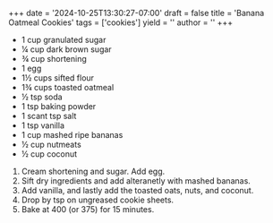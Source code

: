 +++
date = '2024-10-25T13:30:27-07:00'
draft = false
title = 'Banana Oatmeal Cookies'
tags = ['cookies']
yield = ''
author = ''
+++

* 1 cup granulated sugar
* ¼ cup dark brown sugar
* ¾ cup shortening
* 1 egg
* 1½ cups sifted flour
* 1¾ cups toasted oatmeal
* ½ tsp soda
* 1 tsp baking powder
* 1 scant tsp salt
* 1 tsp vanilla
* 1 cup mashed ripe bananas
* ½ cup nutmeats
* ½ cup coconut

1. Cream shortening and sugar. Add egg.
2. Sift dry ingredients and add alteranetly with mashed bananas.
3. Add vanilla, and lastly add the toasted oats, nuts, and coconut.
4. Drop by tsp on ungreased cookie sheets.
5. Bake at 400 (or 375) for 15 minutes.
